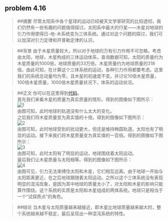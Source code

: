 ## problem 4.16

>##摘要
尽管太阳系中各个星球的运动已经被天文学家研究的比较透彻，我们仍然有一些有趣的问题值得探讨。太阳系中最大的行星——木星对地球的引力作用使得日-地-木系统变为三体系统。通过对这个问题的探讨，我们可以加深对引力定律和开普勒定律的认识。

>##背景
由于木星质量较大，所以对于地球的万有引力作用不可忽略，考虑由太阳，地球，木星构成的三体运动体系，查询数据可知，太阳的质量约为木星质量的1000倍，地球质量的33万倍。木星质量约为地球质量的318倍。由此可知，在计算这个三体系统的运动，各种引力作用都要考虑。这里我们的系统总动量均为零，且木星的初速度不变。并讨论10倍木星质量，100倍木星质量，1000倍木星质量状况下，体系的运动状况。

>##正文
你可以在这里得到[代码](https://github.com/zhangzhihan/computationalphysics_N2014301020035/blob/master/Chapter4/exercise12/problem4.16.py)。  
首先我们来看木星的质量为真实质量的情形。得到的图像如下图所示：  
![1](https://github.com/zhangzhihan/computationalphysics_N2014301020035/blob/master/Chapter4/exercise12/1.png)  
由图可知，此时地球的轨道没有什么太大的变化。  
之后我们将木星质量变为真实值的十倍。得到的图像如下图所示：  
![2](https://github.com/zhangzhihan/computationalphysics_N2014301020035/blob/master/Chapter4/exercise12/2.png)  
由图可知，此时地球受到的扰动更大，但还是维持椭圆轨道。太阳也有了明显的运动。接下来我们将木星质量变为真实值的一百倍。得到的图像如下图所示：  
![3](https://github.com/zhangzhihan/computationalphysics_N2014301020035/blob/master/Chapter4/exercise12/3.png)  
由图可知，此时太阳有了明显的运动，地球围绕着太阳运动。  
最后我们让木星质量与太阳相等。得到的图像如下图所示：  
![4](https://github.com/zhangzhihan/computationalphysics_N2014301020035/blob/master/Chapter4/exercise12/4.png)  
由图可见，引力无法束缚住太阳和木星，它们相互远离。由于地球一开始与太阳距离更近，在之后地球跟随着太阳运动。之所以这个三体系统没有表现明显的混沌现象，是因为其中地球的质量太小了，对太阳和木星的影响只能算作围绕。这个系统的实质是太阳和木星组成的两体系统。地球只是相当于一个“试探质点”的角色。  

>##结论
当木星与太阳质量越来越接近，即木星比地球质量越来越大时，整个系统越来越不稳定，最后呈现出一种混沌系统的特性。


